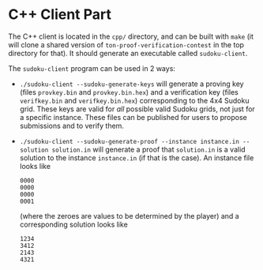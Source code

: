 # C++ Client Part

The C++ client is located in the `cpp/` directory, and can be built
with `make` (it will clone a shared version of
`ton-proof-verification-contest` in the top directory for that).
It should generate an executable called `sudoku-client`.

The `sudoku-client` program can be used in 2 ways:

* `./sudoku-client --sudoku-generate-keys` will generate a proving key
  (files `provkey.bin` and `provkey.bin.hex`) and a verification key
  (files `verifkey.bin` and `verifkey.bin.hex`) corresponding to the
  4x4 Sudoku grid. These keys are valid for *all* possible valid
  Sudoku grids, not just for a specific instance. These files can be
  published for users to propose submissions and to verify them.

* `./sudoku-client --sudoku-generate-proof --instance instance.in
  --solution solution.in` will generate a proof that `solution.in` is
  a valid solution to the instance `instance.in` (if that is the
  case). An instance file looks like

	```
	0000
	0000
	0000
	0001
	```
  (where the zeroes are values to be determined by the player) and a corresponding solution looks like
	```
	1234
	3412
	2143
	4321
	```
